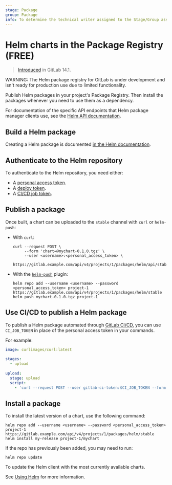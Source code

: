 ```yaml
---
stage: Package
group: Package
info: To determine the technical writer assigned to the Stage/Group associated with this page, see https://about.gitlab.com/handbook/engineering/ux/technical-writing/#assignments
---
```


# Helm charts in the Package Registry **(FREE)**

> [Introduced](https://gitlab.com/gitlab-org/gitlab/-/issues/18997) in GitLab 14.1.

WARNING:
The Helm package registry for GitLab is under development and isn't ready for production use due to
limited functionality.

Publish Helm packages in your project's Package Registry. Then install the
packages whenever you need to use them as a dependency.

For documentation of the specific API endpoints that Helm package manager
clients use, see the [Helm API documentation](../../../api/packages/helm.md).

## Build a Helm package

Creating a Helm package is documented [in the Helm documentation](https://helm.sh/docs/intro/using_helm/#creating-your-own-charts).

## Authenticate to the Helm repository

To authenticate to the Helm repository, you need either:

- A [personal access token](../../../api/index.md#personalproject-access-tokens).
- A [deploy token](../../project/deploy_tokens/index.md).
- A [CI/CD job token](../../../api/index.md#gitlab-cicd-job-token).

## Publish a package

Once built, a chart can be uploaded to the `stable` channel with `curl` or `helm-push`:

- With `curl`:

  ```shell
  curl --request POST \
       --form 'chart=@mychart-0.1.0.tgz' \
       --user <username>:<personal_access_token> \
       https://gitlab.example.com/api/v4/projects/1/packages/helm/api/stable/charts
  ```

- With the [`helm-push`](https://github.com/chartmuseum/helm-push/#readme) plugin:

  ```shell
  helm repo add --username <username> --password <personal_access_token> project-1 https://gitlab.example.com/api/v4/projects/1/packages/helm/stable
  helm push mychart-0.1.0.tgz project-1
  ```

## Use CI/CD to publish a Helm package

To publish a Helm package automated through [GitLab CI/CD](../../../ci/index.md), you can use
`CI_JOB_TOKEN` in place of the personal access token in your commands.

For example:

```yaml
image: curlimages/curl:latest
 
stages:
  - upload
 
upload:
  stage: upload
  script:
    - 'curl --request POST --user gitlab-ci-token:$CI_JOB_TOKEN --form "chart=@mychart-0.1.0.tgz" "${CI_API_V4_URL}/projects/${CI_PROJECT_ID}/packages/helm/api/stable/charts"'
```

## Install a package

To install the latest version of a chart, use the following command:

```shell
helm repo add --username <username> --password <personal_access_token> project-1 https://gitlab.example.com/api/v4/projects/1/packages/helm/stable
helm install my-release project-1/mychart
```

If the repo has previously been added, you may need to run:

```shell
helm repo update
```

To update the Helm client with the most currently available charts.

See [Using Helm](https://helm.sh/docs/intro/using_helm/) for more information.
